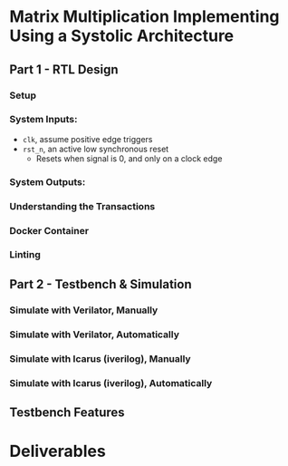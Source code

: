 
# Matrix Multiplication Implementing Using a Systolic Architecture 



## Part 1 - RTL Design


### Setup


### System Inputs:
- `clk`, assume positive edge triggers
- `rst_n`, an active low synchronous reset
    - Resets when signal is 0, and only on a clock edge


### System Outputs:


### Understanding the Transactions


### Docker Container


### Linting


## Part 2 - Testbench & Simulation


### Simulate with Verilator, Manually



### Simulate with Verilator, Automatically


### Simulate with Icarus (iverilog), Manually



### Simulate with Icarus (iverilog), Automatically


## Testbench Features

# Deliverables
